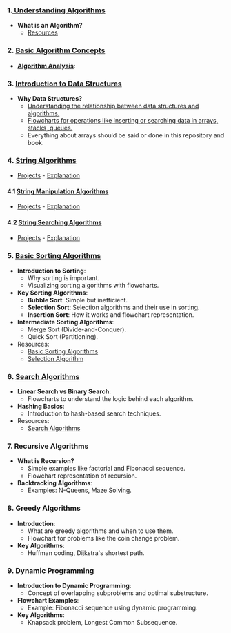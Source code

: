 ### 1.[ **Understanding Algorithms**](./1.IntroductionToAlgorithms/)

- **What is an Algorithm?**
  - [Resources](https://github.com/m-mdy-m/TechShelf/tree/main/Algorithms)

### 2. [**Basic Algorithm Concepts**](./2.Basic-Algorithms/)

- **[Algorithm Analysis](./2.Basic-Algorithms/Algorithm%20Analysis.md)**:

### 3. [**Introduction to Data Structures**](./3.Introduction-of-Data%20Structure/)

- **Why Data Structures?**
  - [Understanding the relationship between data structures and algorithms.](https://typeset.io/pdf/discovering-relationships-between-data-structures-and-4iw98s3et8.pdf)
  - [Flowcharts for operations like inserting or searching data in arrays, stacks, queues.](https://github.com/m-mdy-m/Arliz)
  - Everything about arrays should be said or done in this repository and book.

### 4. [**String Algorithms**](https://github.com/m-mdy-m/TechShelf/tree/main/Algorithms/String)

- [Projects](./4.String/Project.md) - [Explanation](./4.String/README.md)

#### 4.1 [**String Manipulation Algorithms**](https://github.com/m-mdy-m/TechShelf/tree/main/Algorithms/String/Manipulation)

- [Projects](./4.String/Manipulation//Project.md) - [Explanation](./4.String/Manipulation//README.md)

#### 4.2 [**String Searching Algorithms**](https://github.com/m-mdy-m/TechShelf/tree/main/Algorithms/String/Searching)

- [Projects](./4.String/Searching/Project.md) - [Explanation](./4.String/Searching/README.md)

### 5. [**Basic Sorting Algorithms**](./5.Basic-Sorting/)

- **Introduction to Sorting**:
  - Why sorting is important.
  - Visualizing sorting algorithms with flowcharts.
- **Key Sorting Algorithms**:
  - **Bubble Sort**: Simple but inefficient.
  - **Selection Sort**: Selection algorithms and their use in sorting.
  - **Insertion Sort**: How it works and flowchart representation.
- **Intermediate Sorting Algorithms**:
  - Merge Sort (Divide-and-Conquer).
  - Quick Sort (Partitioning).
- Resources:
  - [Basic Sorting Algorithms](5.Basic-Sorting/)
  - [Selection Algorithm](5.5-Selection-Algorithm/)

### 6. [**Search Algorithms**](./6.Search-Algorithm/)

- **Linear Search vs Binary Search**:
  - Flowcharts to understand the logic behind each algorithm.
- **Hashing Basics**:
  - Introduction to hash-based search techniques.
- Resources:
  - [Search Algorithms](6.Search-Algorithm/)

### 7. **Recursive Algorithms**

- **What is Recursion?**
  - Simple examples like factorial and Fibonacci sequence.
  - Flowchart representation of recursion.
- **Backtracking Algorithms**:
  - Examples: N-Queens, Maze Solving.

### 8. **Greedy Algorithms**

- **Introduction**:
  - What are greedy algorithms and when to use them.
  - Flowchart for problems like the coin change problem.
- **Key Algorithms**:
  - Huffman coding, Dijkstra's shortest path.

### 9. **Dynamic Programming**

- **Introduction to Dynamic Programming**:
  - Concept of overlapping subproblems and optimal substructure.
- **Flowchart Examples**:
  - Example: Fibonacci sequence using dynamic programming.
- **Key Algorithms**:
  - Knapsack problem, Longest Common Subsequence.
